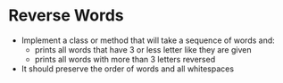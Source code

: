 # Reverse Words

- Implement a class or method that will take a sequence of words and:
  - prints all words that have 3 or less letter like they are given
  - prints all words with more than 3 letters reversed
- It should preserve the order of words and all whitespaces
